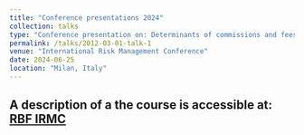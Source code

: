 ```yaml
---
title: "Conference presentations 2024"
collection: talks
type: "Conference presentation on: Determinants of commissions and fees income of EEA banks: Does macroprudential policy matter?"
permalink: /talks/2012-03-01-talk-1
venue: "International Risk Management Conference"
date: 2024-06-25
location: "Milan, Italy"
---
```



A description of a the course is accessible at: [RBF IRMC]((https://www.therisksociety.com/))
---


